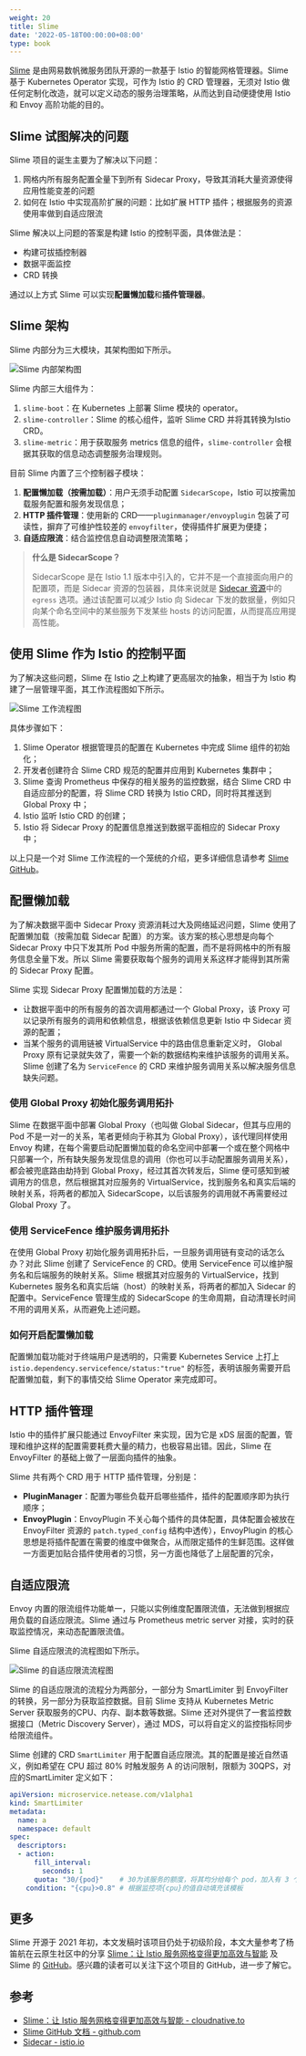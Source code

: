 ```yaml
---
weight: 20
title: Slime
date: '2022-05-18T00:00:00+08:00'
type: book
---
```


[Slime](https://github.com/slime-io/slime/) 是由网易数帆微服务团队开源的一款基于 Istio 的智能网格管理器。Slime 基于 Kubernetes Operator 实现，可作为 Istio 的 CRD 管理器，无须对 Istio 做任何定制化改造，就可以定义动态的服务治理策略，从而达到自动便捷使用 Istio 和 Envoy 高阶功能的目的。

## Slime 试图解决的问题

Slime 项目的诞生主要为了解决以下问题：

1. 网格内所有服务配置全量下到所有 Sidecar Proxy，导致其消耗大量资源使得应用性能变差的问题
2. 如何在 Istio 中实现高阶扩展的问题：比如扩展 HTTP 插件；根据服务的资源使用率做到自适应限流

Slime 解决以上问题的答案是构建 Istio 的控制平面，具体做法是：

- 构建可拔插控制器
- 数据平面监控
- CRD 转换

通过以上方式 Slime 可以实现**配置懒加载**和**插件管理器**。

## Slime 架构

Slime 内部分为三大模块，其架构图如下所示。

![Slime 内部架构图](../../images/slime-internal-arch.jpg "Slime 内部架构图")

Slime 内部三大组件为：

1. `slime-boot`：在 Kubernetes 上部署 Slime 模块的 operator。
2. `slime-controller`：Slime 的核心组件，监听 Slime CRD 并将其转换为Istio CRD。
3. `slime-metric`：用于获取服务 metrics 信息的组件，`slime-controller` 会根据其获取的信息动态调整服务治理规则。

目前 Slime 内置了三个控制器子模块：

1. **配置懒加载（按需加载）**：用户无须手动配置 `SidecarScope`，Istio 可以按需加载服务配置和服务发现信息；
2. **HTTP 插件管理**：使用新的 CRD——`pluginmanager/envoyplugin` 包装了可读性，摒弃了可维护性较差的 `envoyfilter`，使得插件扩展更为便捷；
3. **自适应限流**：结合监控信息自动调整限流策略；

> **什么是 SidecarScope？**
>
> SidecarScope 是在 Istio 1.1 版本中引入的，它并不是一个直接面向用户的配置项，而是 Sidecar 资源的包装器，具体来说就是 [Sidecar 资源](../config/networking/sidecar.md)中的 `egress` 选项。通过该配置可以减少 Istio 向 Sidecar 下发的数据量，例如只向某个命名空间中的某些服务下发某些 hosts 的访问配置，从而提高应用提高性能。

## 使用 Slime 作为 Istio 的控制平面

为了解决这些问题，Slime 在 Istio 之上构建了更高层次的抽象，相当于为 Istio 构建了一层管理平面，其工作流程图如下所示。

![Slime 工作流程图](../../images/slime-flow-chart.jpg "Slime 工作流程图")

具体步骤如下：

1. Slime Operator 根据管理员的配置在 Kubernetes 中完成 Slime 组件的初始化；
2. 开发者创建符合 Slime CRD 规范的配置并应用到 Kubernetes 集群中；
3. Slime 查询 Prometheus 中保存的相关服务的监控数据，结合 Slime CRD 中自适应部分的配置，将 Slime CRD 转换为 Istio CRD，同时将其推送到 Global Proxy 中；
4. Istio 监听 Istio CRD 的创建；
5. Istio 将 Sidecar Proxy 的配置信息推送到数据平面相应的 Sidecar Proxy 中；

以上只是一个对 Slime 工作流程的一个笼统的介绍，更多详细信息请参考 [Slime GitHub](https://github.com/slime-io/slime/)。

## 配置懒加载

为了解决数据平面中 Sidecar Proxy 资源消耗过大及网络延迟问题，Slime 使用了配置懒加载（按需加载 Sidecar 配置）的方案。该方案的核心思想是向每个 Sidecar Proxy 中只下发其所 Pod 中服务所需的配置，而不是将网格中的所有服务信息全量下发。所以 Slime 需要获取每个服务的调用关系这样才能得到其所需的 Sidecar Proxy 配置。

Slime 实现 Sidecar Proxy 配置懒加载的方法是：

- 让数据平面中的所有服务的首次调用都通过一个 Global Proxy，该 Proxy 可以记录所有服务的调用和依赖信息，根据该依赖信息更新 Istio 中 Sidecar 资源的配置；
- 当某个服务的调用链被 VirtualService 中的路由信息重新定义时， Global Proxy 原有记录就失效了，需要一个新的数据结构来维护该服务的调用关系。Slime 创建了名为 `ServiceFence`  的 CRD 来维护服务调用关系以解决服务信息缺失问题。

### 使用 Global Proxy 初始化服务调用拓扑

Slime 在数据平面中部署 Global Proxy（也叫做 Global Sidecar，但其与应用的 Pod 不是一对一的关系，笔者更倾向于称其为 Global Proxy），该代理同样使用 Envoy 构建，在每个需要启动配置懒加载的命名空间中部署一个或在整个网格中只部署一个，所有缺失服务发现信息的调用（你也可以手动配置服务调用关系），都会被兜底路由劫持到 Global Proxy，经过其首次转发后，Slime 便可感知到被调用方的信息，然后根据其对应服务的 VirtualService，找到服务名和真实后端的映射关系，将两者的都加入 SidecarScope，以后该服务的调用就不再需要经过 Global Proxy 了。

### 使用 ServiceFence 维护服务调用拓扑

在使用 Global Proxy 初始化服务调用拓扑后，一旦服务调用链有变动的话怎么办？对此 Slime 创建了 ServiceFence 的 CRD。使用 ServiceFence 可以维护服务名和后端服务的映射关系。Slime 根据其对应服务的 VirtualService，找到 Kubernetes 服务名和真实后端（host）的映射关系，将两者的都加入 Sidecar 的配置中。ServiceFence 管理生成的 SidecarScope 的生命周期，自动清理长时间不用的调用关系，从而避免上述问题。

### 如何开启配置懒加载

配置懒加载功能对于终端用户是透明的，只需要 Kubernetes  Service 上打上 `istio.dependency.servicefence/status:"true"` 的标签，表明该服务需要开启配置懒加载，剩下的事情交给 Slime Operator 来完成即可。

## HTTP 插件管理

Istio 中的插件扩展只能通过 EnvoyFilter 来实现，因为它是 xDS 层面的配置，管理和维护这样的配置需要耗费大量的精力，也极容易出错。因此，Slime 在 EnvoyFilter 的基础上做了一层面向插件的抽象。

Slime 共有两个 CRD 用于 HTTP 插件管理，分别是：

- **PluginManager**：配置为哪些负载开启哪些插件，插件的配置顺序即为执行顺序；
- **EnvoyPlugin**：EnvoyPlugin 不关心每个插件的具体配置，具体配置会被放在 EnvoyFilter 资源的 `patch.typed_config` 结构中透传），EnvoyPlugin 的核心思想是将插件配置在需要的维度中做聚合，从而限定插件的生鲜范围。这样做一方面更加贴合插件使用者的习惯，另一方面也降低了上层配置的冗余，

## 自适应限流

Envoy 内置的限流组件功能单一，只能以实例维度配置限流值，无法做到根据应用负载的自适应限流。Slime 通过与 Prometheus metric server 对接，实时的获取监控情况，来动态配置限流值。

Slime 自适应限流的流程图如下所示。

![Slime 的自适应限流流程图](../../images/slime-smart-limiter.jpg "Slime 的自适应限流流程图")

Slime 的自适应限流的流程分为两部分，一部分为 SmartLimiter 到 EnvoyFilter 的转换，另一部分为获取监控数据。目前 Slime 支持从 Kubernetes Metric Server 获取服务的CPU、内存、副本数等数据。Slime 还对外提供了一套监控数据接口（Metric Discovery Server），通过 MDS，可以将自定义的监控指标同步给限流组件。

Slime 创建的 CRD `SmartLimiter` 用于配置自适应限流。其的配置是接近自然语义，例如希望在 CPU 超过 80% 时触发服务 A 的访问限制，限额为 30QPS，对应的SmartLimiter 定义如下：

```yaml
apiVersion: microservice.netease.com/v1alpha1
kind: SmartLimiter
metadata:
  name: a
  namespace: default
spec:
  descriptors:
  - action:
      fill_interval:
        seconds: 1
      quota: "30/{pod}"    # 30为该服务的额度，将其均分给每个 pod，加入有 3 个 pod，则每个 pod 的限流为 10
    condition: "{cpu}>0.8" # 根据监控项{cpu}的值自动填充该模板
```

## 更多

Slime 开源于 2021 年初，本文发稿时该项目仍处于初级阶段，本文大量参考了杨笛航在云原生社区中的分享 [Slime：让 Istio 服务网格变得更加高效与智能](https://cloudnative.to/blog/netease-slime/) 及 Slime 的 [GitHub](https://github.com/slime-io/slime)。感兴趣的读者可以关注下这个项目的 GitHub，进一步了解它。

## 参考

- [Slime：让 Istio 服务网格变得更加高效与智能 - cloudnative.to](https://cloudnative.to/blog/netease-slime/)
- [Slime GitHub 文档 - github.com](https://github.com/slime-io/slime/blob/master/README_ZH.md)
- [Sidecar - istio.io](https://istio.io/latest/docs/reference/config/networking/sidecar/)